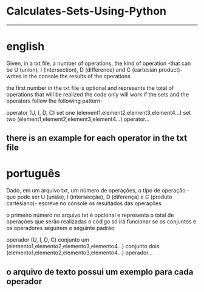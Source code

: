 # Calculates-Sets-Using-Python
-------------------------------------------------------------------------------------------------------------------------------------------------------
# english
Given, in a txt file, a number of operations, the kind of operation -that can be U (union), I (intersection), D (difference) and C (cartesian product)- 
writes in the console the results of the operations 

the first number in the txt file is optional and represents the total of operations that will be realized
the code only will work if the sets and the operators follow the following pattern:

operator (U, I, D, C)
set one (element1,element2,element3,element4...)
set two (element1,element2,element3,element4...)
operator...

there is an example for each operator in the txt file
-------------------------------------------------------------------------------------------------------------------------------------------------------
# português
Dado, em um arquivo txt, um número de operações, o tipo de operação -que pode ser U (união), I (intersecção), D (diferença) e C (produto cartesiano)-
escreve no console os resultados das operações

o primeiro número no arquivo txt é opcional e representa o total de operações que serão realizadas
o código só irá funcionar se os conjuntos e os operadores seguirem o seguinte padrão:

operador (U, I, D, C)
conjunto um (elemento1,elemento2,elemento3,elemento4...)
conjunto dois (elemento1,elemento2,elemento3,elemento4...)
operador...

o arquivo de texto possui um exemplo para cada operador
-------------------------------------------------------------------------------------------------------------------------------------------------------
